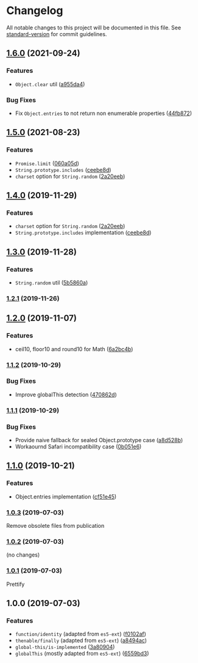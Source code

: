 # Changelog

All notable changes to this project will be documented in this file. See [standard-version](https://github.com/conventional-changelog/standard-version) for commit guidelines.

## [1.6.0](https://github.com/medikoo/es5-ext/compare/v1.5.0...v1.6.0) (2021-09-24)

### Features

- `Object.clear` util ([a955da4](https://github.com/medikoo/es5-ext/commit/a955da41e65a25ad87a46234bae065f096abd1d2))

### Bug Fixes

- Fix `Object.entries` to not return non enumerable properties ([44fb872](https://github.com/medikoo/es5-ext/commit/44fb87266617378d2f47a1a5baad6280bf6298a8))

## [1.5.0](https://github.com/medikoo/es5-ext/compare/v1.3.0...v1.5.0) (2021-08-23)

### Features

- `Promise.limit` ([060a05d](https://github.com/medikoo/es5-ext/commit/060a05d4751cd291c6dd7641f5a73ba9338ea7ab))
- `String.prototype.includes` ([ceebe8d](https://github.com/medikoo/es5-ext/commit/ceebe8dfd6f479d6a7e7b6cd79369291869ee2dd))
- `charset` option for `String.random` ([2a20eeb](https://github.com/medikoo/es5-ext/commit/2a20eebc5ae784e5c1aacd2c54433fe92a9464c9))

## [1.4.0](https://github.com///compare/v1.3.0...v1.4.0) (2019-11-29)

### Features

- `charset` option for `String.random` ([2a20eeb](https://github.com///commit/2a20eebc5ae784e5c1aacd2c54433fe92a9464c9))
- `String.prototype.includes` implementation ([ceebe8d](https://github.com///commit/ceebe8dfd6f479d6a7e7b6cd79369291869ee2dd))

## [1.3.0](https://github.com///compare/v1.2.1...v1.3.0) (2019-11-28)

### Features

- `String.random` util ([5b5860a](https://github.com///commit/5b5860ac545b05f00527e00295fdb4f97e4a4e5b))

### [1.2.1](https://github.com///compare/v1.2.0...v1.2.1) (2019-11-26)

## [1.2.0](https://github.com/medikoo/ext/compare/v1.1.2...v1.2.0) (2019-11-07)

### Features

- ceil10, floor10 and round10 for Math ([6a2bc4b](https://github.com/medikoo/ext/commit/6a2bc4b))

### [1.1.2](https://github.com/medikoo/ext/compare/v1.1.1...v1.1.2) (2019-10-29)

### Bug Fixes

- Improve globalThis detection ([470862d](https://github.com/medikoo/ext/commit/470862d))

### [1.1.1](https://github.com/medikoo/ext/compare/v1.1.0...v1.1.1) (2019-10-29)

### Bug Fixes

- Provide naive fallback for sealed Object.prototype case ([a8d528b](https://github.com/medikoo/ext/commit/a8d528b))
- Workaournd Safari incompatibility case ([0b051e6](https://github.com/medikoo/ext/commit/0b051e6))

## [1.1.0](https://github.com/medikoo/ext/compare/v1.0.3...v1.1.0) (2019-10-21)

### Features

- Object.entries implementation ([cf51e45](https://github.com/medikoo/ext/commit/cf51e45))

### [1.0.3](https://github.com/medikoo/ext/compare/v1.0.1...v1.0.3) (2019-07-03)

Remove obsolete files from publication

### [1.0.2](https://github.com/medikoo/ext/compare/v1.0.1...v1.0.2) (2019-07-03)

(no changes)

### [1.0.1](https://github.com/medikoo/ext/compare/v1.0.0...v1.0.1) (2019-07-03)

Prettify

## 1.0.0 (2019-07-03)

### Features

- `function/identity` (adapted from `es5-ext`) ([f0102af](https://github.com/medikoo/ext/commit/f0102af))
- `thenable/finally` (adapted from `es5-ext`) ([a8494ac](https://github.com/medikoo/ext/commit/a8494ac))
- `global-this/is-implemented` ([3a80904](https://github.com/medikoo/ext/commit/3a80904))
- `globalThis` (mostly adapted from `es5-ext`) ([6559bd3](https://github.com/medikoo/ext/commit/6559bd3))

